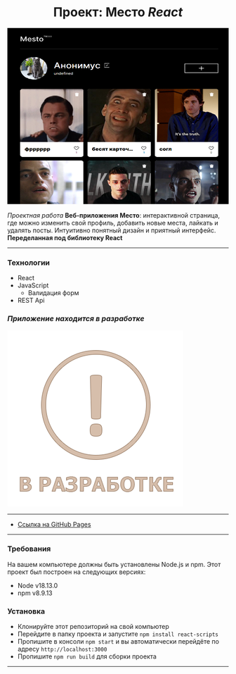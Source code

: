 <center>

# Проект: Место *React*

</center>

<p align="center">
  <img width="600" height="400" src="./src/images/PrewievMd.png">
</p>

*Проектная работа*  **Веб-приложения Место**: интерактивной страница, где можно изменить свой профиль, добавить новые места, лайкать и удалять посты. Интуитивно понятный дизайн и приятный интерфейс. **Переделанная под библиотеку React**

***
### **Технологии**
* React
* JavaScript
  * Валидация форм
* REST Api

### *Приложение находится в разработке*

<img width="400" height="400" src="./src/images/PrewievDevelop.png">

***

* [Ссылка на GitHub Pages](https://ri-yarm.github.io/mesto-react/)
***
### **Требования**

На вашем компьютере должны быть установлены Node.js и npm. Этот проект был построен на следующих версиях:

* Node v18.13.0
* npm v8.9.13

### **Установка**

* Клонируйте этот репозиторий на свой компьютер
* Перейдите в папку проекта и запустите `npm install react-scripts`
* Пропишите в консоли `npm start` и вы автоматически перейдёте по адресу `http://localhost:3000`
* Пропишите `npm run build` для сборки проекта
***